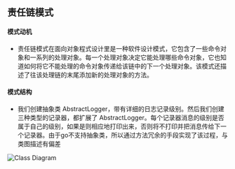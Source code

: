 ## 责任链模式

#### 模式动机

* 责任链模式在面向对象程式设计里是一种软件设计模式，它包含了一些命令对象和一系列的处理对象。每一个处理对象决定它能处理哪些命令对象，它也知道如何将它不能处理的命令对象传递给该链中的下一个处理对象。该模式还描述了往该处理链的末尾添加新的处理对象的方法。


#### 模式结构

* 我们创建抽象类 AbstractLogger，带有详细的日志记录级别。然后我们创建三种类型的记录器，都扩展了 AbstractLogger。每个记录器消息的级别是否属于自己的级别，如果是则相应地打印出来，否则将不打印并把消息传给下一个记录器。由于go不支持抽象类，所以通过方法冗余的手段实现了该过程，与类图描述有偏差

![Class Diagram](http://www.plantuml.com/plantuml/proxy?src=https://raw.githubusercontent.com/yueyangtian/Design-pattern/master/UML/chainofresp.puml)